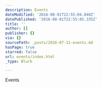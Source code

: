 ```yaml
---
description: Events
dateModified: '2016-08-01T22:55:04.840Z'
datePublished: '2016-08-01T22:55:05.335Z'
title: ''
author: []
publisher: {}
via: {}
sourcePath: _posts/2016-07-31-events.md
hasPage: true
starred: false
url: events/index.html
_type: Blurb

---
```

Events